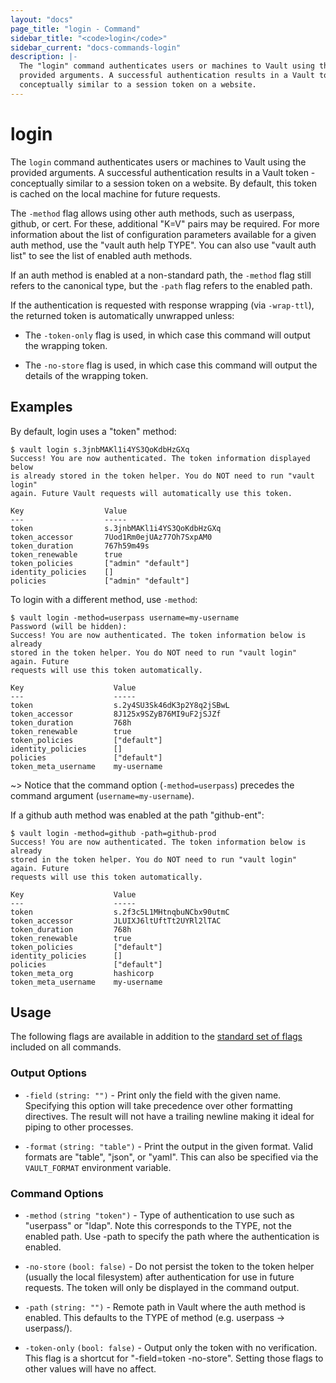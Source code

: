 ```yaml
---
layout: "docs"
page_title: "login - Command"
sidebar_title: "<code>login</code>"
sidebar_current: "docs-commands-login"
description: |-
  The "login" command authenticates users or machines to Vault using the
  provided arguments. A successful authentication results in a Vault token -
  conceptually similar to a session token on a website.
---
```


# login

The `login` command authenticates users or machines to Vault using the provided
arguments. A successful authentication results in a Vault token - conceptually
similar to a session token on a website. By default, this token is cached on the
local machine for future requests.

The `-method` flag allows using other auth methods, such as userpass,
github, or cert. For these, additional "K=V" pairs may be required.  For more
information about the list of configuration parameters available for a given
auth method, use the "vault auth help TYPE". You can also use "vault
auth list" to see the list of enabled auth methods.

If an auth method is enabled at a non-standard path, the `-method`
flag still refers to the canonical type, but the `-path` flag refers to the
enabled path.

If the authentication is requested with response wrapping (via `-wrap-ttl`),
the returned token is automatically unwrapped unless:

  - The `-token-only` flag is used, in which case this command will output
    the wrapping token.

  - The `-no-store` flag is used, in which case this command will output the
    details of the wrapping token.

## Examples

By default, login uses a "token" method:

```text
$ vault login s.3jnbMAKl1i4YS3QoKdbHzGXq
Success! You are now authenticated. The token information displayed below
is already stored in the token helper. You do NOT need to run "vault login"
again. Future Vault requests will automatically use this token.

Key                  Value
---                  -----
token                s.3jnbMAKl1i4YS3QoKdbHzGXq
token_accessor       7Uod1Rm0ejUAz77Oh7SxpAM0
token_duration       767h59m49s
token_renewable      true
token_policies       ["admin" "default"]
identity_policies    []
policies             ["admin" "default"]
```

To login with a different method, use `-method`:

```text
$ vault login -method=userpass username=my-username
Password (will be hidden):
Success! You are now authenticated. The token information below is already
stored in the token helper. You do NOT need to run "vault login" again. Future
requests will use this token automatically.

Key                    Value
---                    -----
token                  s.2y4SU3Sk46dK3p2Y8q2jSBwL
token_accessor         8J125x9SZyB76MI9uF2jSJZf
token_duration         768h
token_renewable        true
token_policies         ["default"]
identity_policies      []
policies               ["default"]
token_meta_username    my-username
```

~> Notice that the command option (`-method=userpass`) precedes the command
argument (`username=my-username`).

If a github auth method was enabled at the path "github-ent":

```text
$ vault login -method=github -path=github-prod
Success! You are now authenticated. The token information below is already
stored in the token helper. You do NOT need to run "vault login" again. Future
requests will use this token automatically.

Key                    Value
---                    -----
token                  s.2f3c5L1MHtnqbuNCbx90utmC
token_accessor         JLUIXJ6ltUftTt2UYRl2lTAC
token_duration         768h
token_renewable        true
token_policies         ["default"]
identity_policies      []
policies               ["default"]
token_meta_org         hashicorp
token_meta_username    my-username
```

## Usage

The following flags are available in addition to the [standard set of
flags](/docs/commands/index.html) included on all commands.

### Output Options

- `-field` `(string: "")` - Print only the field with the given name. Specifying
  this option will take precedence over other formatting directives. The result
  will not have a trailing newline making it ideal for piping to other processes.

- `-format` `(string: "table")` - Print the output in the given format. Valid
  formats are "table", "json", or "yaml". This can also be specified via the
  `VAULT_FORMAT` environment variable.

### Command Options

- `-method` `(string "token")` - Type of authentication to use such as
  "userpass" or "ldap". Note this corresponds to the TYPE, not the enabled path.
  Use -path to specify the path where the authentication is enabled.

- `-no-store` `(bool: false)` - Do not persist the token to the token helper
  (usually the local filesystem) after authentication for use in future
  requests. The token will only be displayed in the command output.

- `-path` `(string: "")` - Remote path in Vault where the auth method
  is enabled. This defaults to the TYPE of method (e.g. userpass -> userpass/).

- `-token-only` `(bool: false)` - Output only the token with no verification.
  This flag is a shortcut for "-field=token -no-store". Setting those
  flags to other values will have no affect.
